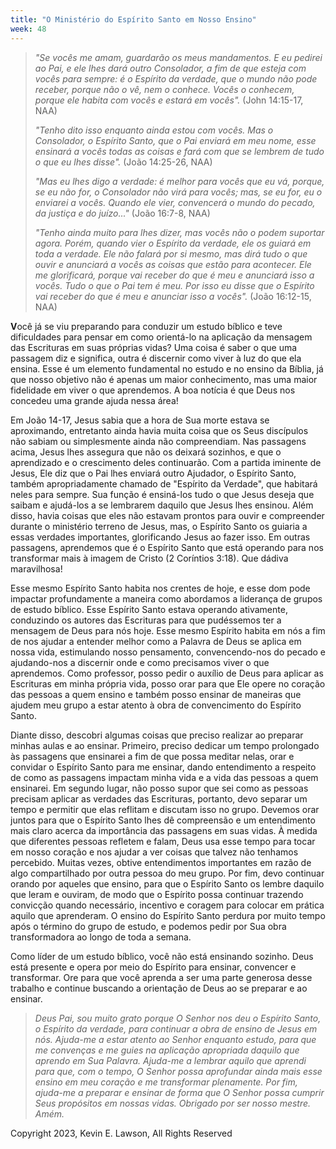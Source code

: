 ```yaml
---
title: "O Ministério do Espírito Santo em Nosso Ensino"
week: 48
---
```


> *"Se vocês me amam, guardarão os meus mandamentos. E eu pedirei ao
> Pai, e ele lhes dará outro Consolador, a fim de que esteja com vocês
> para sempre: é o Espírito da verdade, que o mundo não pode receber,
> porque não o vê, nem o conhece. Vocês o conhecem, porque ele habita
> com vocês e estará em vocês".* (John 14:15-17, NAA)
>
> *"Tenho dito isso enquanto ainda estou com vocês. Mas o Consolador, o
> Espírito Santo, que o Pai enviará em meu nome, esse ensinará a vocês
> todas as coisas e fará com que se lembrem de tudo o que eu lhes
> disse".* (João 14:25-26, NAA)
>
> *"Mas eu lhes digo a verdade: é melhor para vocês que eu vá, porque,
> se eu não for, o Consolador não virá para vocês; mas, se eu for, eu o
> enviarei a vocês. Quando ele vier, convencerá o mundo do pecado, da
> justiça e do juízo..."* (João 16:7-8, NAA)
>
> *"Tenho ainda muito para lhes dizer, mas vocês não o podem suportar
> agora. Porém, quando vier o Espírito da verdade, ele os guiará em toda
> a verdade. Ele não falará por si mesmo, mas dirá tudo o que ouvir e
> anunciará a vocês as coisas que estão para acontecer. Ele me
> glorificará, porque vai receber do que é meu e anunciará isso a vocês.
> Tudo o que o Pai tem é meu. Por isso eu disse que o Espírito vai
> receber do que é meu e anunciar isso a vocês".* (João 16:12-15, NAA)

**V**ocê já se viu preparando para conduzir um estudo bíblico e teve
dificuldades para pensar em como orientá-lo na aplicação da mensagem das
Escrituras em suas próprias vidas? Uma coisa é saber o que uma passagem
diz e significa, outra é discernir como viver à luz do que ela ensina.
Esse é um elemento fundamental no estudo e no ensino da Bíblia, já que
nosso objetivo não é apenas um maior conhecimento, mas uma maior
fidelidade em viver o que aprendemos. A boa notícia é que Deus nos
concedeu uma grande ajuda nessa área!

Em João 14-17, Jesus sabia que a hora de Sua morte estava se
aproximando, entretanto ainda havia muita coisa que os Seus discípulos
não sabiam ou simplesmente ainda não compreendiam. Nas passagens acima,
Jesus lhes assegura que não os deixará sozinhos, e que o aprendizado e o
crescimento deles continuarão. Com a partida iminente de Jesus, Ele diz
que o Pai lhes enviará outro Ajudador, o Espírito Santo, também
apropriadamente chamado de "Espírito da Verdade", que habitará neles
para sempre. Sua função é ensiná-los tudo o que Jesus deseja que saibam
e ajudá-los a se lembrarem daquilo que Jesus lhes ensinou. Além disso,
havia coisas que eles não estavam prontos para ouvir e compreender
durante o ministério terreno de Jesus, mas, o Espírito Santo os guiaria
a essas verdades importantes, glorificando Jesus ao fazer isso. Em
outras passagens, aprendemos que é o Espírito Santo que está operando
para nos transformar mais à imagem de Cristo (2 Coríntios 3:18). Que
dádiva maravilhosa!

Esse mesmo Espírito Santo habita nos crentes de hoje, e esse dom pode
impactar profundamente a maneira como abordamos a liderança de grupos de
estudo bíblico. Esse Espírito Santo estava operando ativamente,
conduzindo os autores das Escrituras para que pudéssemos ter a mensagem
de Deus para nós hoje. Esse mesmo Espírito habita em nós a fim de nos
ajudar a entender melhor como a Palavra de Deus se aplica em nossa vida,
estimulando nosso pensamento, convencendo-nos do pecado e ajudando-nos a
discernir onde e como precisamos viver o que aprendemos. Como professor,
posso pedir o auxílio de Deus para aplicar as Escrituras em minha
própria vida, posso orar para que Ele opere no coração das pessoas a
quem ensino e também posso ensinar de maneiras que ajudem meu grupo a
estar atento à obra de convencimento do Espírito Santo.

Diante disso, descobri algumas coisas que preciso realizar ao preparar
minhas aulas e ao ensinar. Primeiro, preciso dedicar um tempo prolongado
às passagens que ensinarei a fim de que possa meditar nelas, orar e
convidar o Espírito Santo para me ensinar, dando entendimento a respeito
de como as passagens impactam minha vida e a vida das pessoas a quem
ensinarei. Em segundo lugar, não posso supor que sei como as pessoas
precisam aplicar as verdades das Escrituras, portanto, devo separar um
tempo e permitir que elas reflitam e discutam isso no grupo. Devemos
orar juntos para que o Espírito Santo lhes dê compreensão e um
entendimento mais claro acerca da importância das passagens em suas
vidas. À medida que diferentes pessoas refletem e falam, Deus usa esse
tempo para tocar em nosso coração e nos ajudar a ver coisas que talvez
não tenhamos percebido. Muitas vezes, obtive entendimentos importantes
em razão de algo compartilhado por outra pessoa do meu grupo. Por fim,
devo continuar orando por aqueles que ensino, para que o Espírito Santo
os lembre daquilo que leram e ouviram, de modo que o Espírito possa
continuar trazendo convicção quando necessário, incentivo e coragem para
colocar em prática aquilo que aprenderam. O ensino do Espírito Santo
perdura por muito tempo após o término do grupo de estudo, e podemos
pedir por Sua obra transformadora ao longo de toda a semana.

Como líder de um estudo bíblico, você não está ensinando sozinho. Deus
está presente e opera por meio do Espírito para ensinar, convencer e
transformar. Ore para que você aprenda a ser uma parte generosa desse
trabalho e continue buscando a orientação de Deus ao se preparar e ao
ensinar.

> *Deus Pai, sou muito grato porque O Senhor nos deu o Espírito Santo, o
> Espírito da verdade, para continuar a obra de ensino de Jesus em nós.
> Ajuda-me a estar atento ao Senhor enquanto estudo, para que me
> convenças e me guies na aplicação apropriada daquilo que aprendo em
> Sua Palavra. Ajuda-me a lembrar aquilo que aprendi para que, com o
> tempo, O Senhor possa aprofundar ainda mais esse ensino em meu coração
> e me transformar plenamente. Por fim, ajuda-me a preparar e ensinar de
> forma que O Senhor possa cumprir Seus propósitos em nossas vidas.
> Obrigado por ser nosso mestre. Amém.*

Copyright 2023, Kevin E. Lawson, All Rights Reserved
